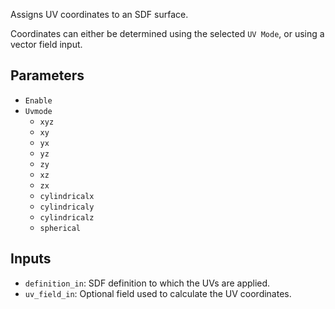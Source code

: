 Assigns UV coordinates to an SDF surface.

Coordinates can either be determined using the selected `UV Mode`, or using a vector field input.

## Parameters

* `Enable`
* `Uvmode`
  * `xyz`
  * `xy`
  * `yx`
  * `yz`
  * `zy`
  * `xz`
  * `zx`
  * `cylindricalx`
  * `cylindricaly`
  * `cylindricalz`
  * `spherical`

## Inputs

* `definition_in`: SDF definition to which the UVs are applied.
* `uv_field_in`: Optional field used to calculate the UV coordinates.